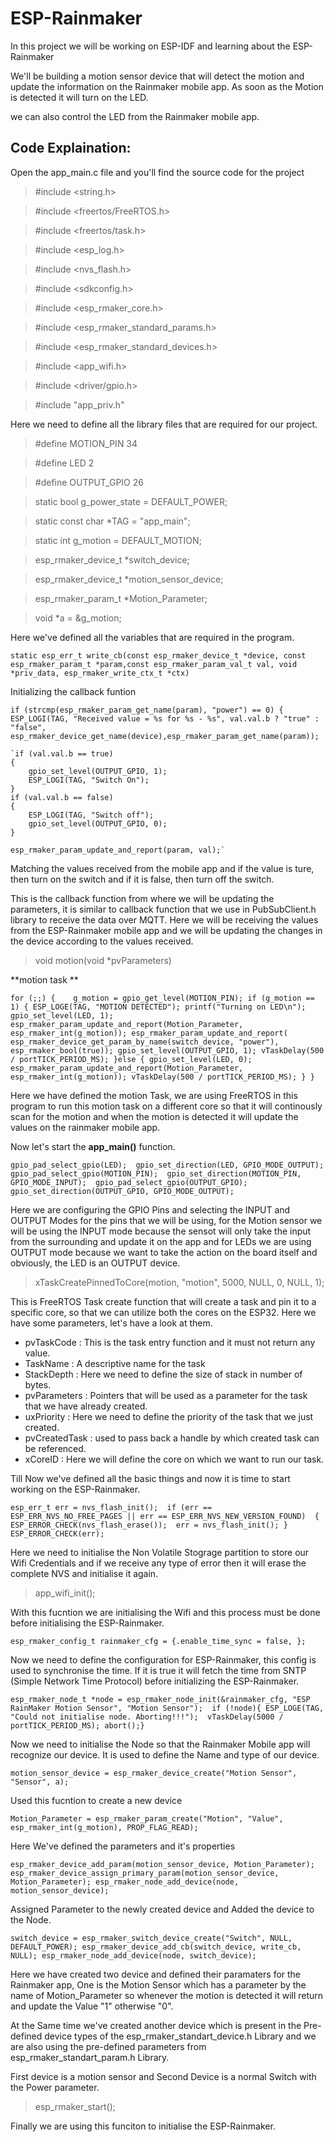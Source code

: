 # ESP-Rainmaker
In this project we will be working on ESP-IDF and learning about the ESP-Rainmaker

We'll be building a motion sensor device that will detect the motion and update the information on the Rainmaker mobile app. As soon as the Motion is detected it will turn on the LED.

we can also control the LED from the Rainmaker mobile app.

## Code Explaination:

Open the app_main.c file and you'll find the source code for the project

> #include <string.h>

> #include <freertos/FreeRTOS.h>

> #include <freertos/task.h>

> #include <esp_log.h>

>#include <nvs_flash.h>

>#include <sdkconfig.h>

>#include <esp_rmaker_core.h>

>#include <esp_rmaker_standard_params.h>

>#include <esp_rmaker_standard_devices.h>

>#include <app_wifi.h>

>#include <driver/gpio.h>

>#include "app_priv.h"

Here we need to define all the library files that are required for our project.

> #define MOTION_PIN 34

> #define LED 2

> #define OUTPUT_GPIO 26

> static bool g_power_state = DEFAULT_POWER;

> static const char *TAG = "app_main";

> static int g_motion = DEFAULT_MOTION;

> esp_rmaker_device_t *switch_device;

> esp_rmaker_device_t *motion_sensor_device;

> esp_rmaker_param_t *Motion_Parameter;

> void *a = &g_motion;

Here we've defined all the variables that are required in the program.

`static esp_err_t write_cb(const esp_rmaker_device_t *device, const esp_rmaker_param_t *param,const esp_rmaker_param_val_t val, void *priv_data, esp_rmaker_write_ctx_t *ctx)`

Initializing the callback funtion

`if (strcmp(esp_rmaker_param_get_name(param), "power") == 0) { ESP_LOGI(TAG, "Received value = %s for %s - %s", val.val.b ? "true" : "false", esp_rmaker_device_get_name(device),esp_rmaker_param_get_name(param));`

    `if (val.val.b == true)
    {
        gpio_set_level(OUTPUT_GPIO, 1);
        ESP_LOGI(TAG, "Switch On");
    }
    if (val.val.b == false)
    {
        ESP_LOGI(TAG, "Switch off");
        gpio_set_level(OUTPUT_GPIO, 0);
    }

    esp_rmaker_param_update_and_report(param, val);`

Matching the values received from the mobile app and if the value is ture, then turn on the switch and if it is false, then turn off the switch.

This is the callback function from where we will be updating the parameters, it is similar to callback function that we use in PubSubClient.h library to receive the data over MQTT. Here we will be receiving the values from the ESP-Rainmaker mobile app and we will be updating the changes in the device according to the values received.

> void motion(void *pvParameters)

**motion task **

`for (;;)
{    g_motion = gpio_get_level(MOTION_PIN);
    if (g_motion == 1)
    {
        ESP_LOGE(TAG, "MOTION DETECTED");
        printf("Turning on LED\n");
        gpio_set_level(LED, 1);
        esp_rmaker_param_update_and_report(Motion_Parameter, esp_rmaker_int(g_motion));
        esp_rmaker_param_update_and_report(
            esp_rmaker_device_get_param_by_name(switch_device, "power"),
            esp_rmaker_bool(true));
        gpio_set_level(OUTPUT_GPIO, 1);
        vTaskDelay(500 / portTICK_PERIOD_MS);
    }else
    { gpio_set_level(LED, 0);
      esp_rmaker_param_update_and_report(Motion_Parameter, esp_rmaker_int(g_motion));
      vTaskDelay(500 / portTICK_PERIOD_MS);
    }
}` 

Here we have defined the motion Task, we are using FreeRTOS in this program to run this motion task on a different core so that it will continously scan for the motion and when the motion is detected it will update the values on the rainmaker mobile app.

Now let's start the **app_main()** function.

`gpio_pad_select_gpio(LED); 
gpio_set_direction(LED, GPIO_MODE_OUTPUT);
gpio_pad_select_gpio(MOTION_PIN); 
gpio_set_direction(MOTION_PIN, GPIO_MODE_INPUT); 
gpio_pad_select_gpio(OUTPUT_GPIO); 
gpio_set_direction(OUTPUT_GPIO, GPIO_MODE_OUTPUT);`

Here we are configuring the GPIO Pins and selecting the INPUT and OUTPUT Modes for the pins that we will be using, for the Motion sensor we will be using the INPUT mode because the sensot will only take the input from the surrounding and update it on the app and for LEDs we are using OUTPUT mode because we want to take the action on the board itself and obviously, the LED is an OUTPUT device.

> xTaskCreatePinnedToCore(motion, "motion", 5000, NULL, 0, NULL, 1);

This is FreeRTOS Task create function that will create a task and pin it to a specific core, so that we can utilize both the cores on the ESP32. Here we have some parameters, let's have a look at them.

- pvTaskCode : This is the task entry function and it must not return any value.
- TaskName : A descriptive name for the task
- StackDepth : Here we need to define the size of stack in number of bytes.
- pvParameters : Pointers that will be used as a parameter for the task that we have already created.
- uxPriority : Here we need to define the priority of the task that we just created.
- pvCreatedTask : used to pass back a handle by which created task can be referenced.
- xCoreID : Here we will define the core on which we want to run our task.

Till Now we've defined all the basic things and now it is time to start working on the ESP-Rainmaker.

`esp_err_t err = nvs_flash_init(); 
if (err == ESP_ERR_NVS_NO_FREE_PAGES || err == ESP_ERR_NVS_NEW_VERSION_FOUND) 
{ ESP_ERROR_CHECK(nvs_flash_erase()); 
err = nvs_flash_init(); } 
ESP_ERROR_CHECK(err);`

Here we need to initialise the Non Volatile Stograge partition to store our Wifi Credentials and if we receive any type of error then it will erase the complete NVS and initialise it again.

> app_wifi_init(); 

With this fucntion we are initialising the Wifi and this process must be done before initialising the ESP-Rainmaker.

`esp_rmaker_config_t rainmaker_cfg = {.enable_time_sync = false, };`

Now we need to define the configuration for ESP-Rainmaker, this config is used to synchronise the time. If it is true it will fetch the time from SNTP (Simple Network Time Protocol) before initializing the ESP-Rainmaker.

`esp_rmaker_node_t *node = esp_rmaker_node_init(&rainmaker_cfg, "ESP RainMaker Motion Sensor", "Motion Sensor"); 
if (!node){ ESP_LOGE(TAG, "Could not initialise node. Aborting!!!"); 
vTaskDelay(5000 / portTICK_PERIOD_MS); abort();}`

Now we need to initialise the Node so that the Rainmaker Mobile app will recognize our device. It is used to define the Name and type of our device.


`motion_sensor_device = esp_rmaker_device_create("Motion Sensor", "Sensor", a);`

Used this fucntion to create a new device

`Motion_Parameter = esp_rmaker_param_create("Motion", "Value", esp_rmaker_int(g_motion), PROP_FLAG_READ);`

Here We've defined the parameters and it's properties 

`esp_rmaker_device_add_param(motion_sensor_device, Motion_Parameter);
esp_rmaker_device_assign_primary_param(motion_sensor_device, Motion_Parameter);
esp_rmaker_node_add_device(node, motion_sensor_device);`

Assigned Parameter to the newly created device and Added the device to the Node.

`switch_device = esp_rmaker_switch_device_create("Switch", NULL, DEFAULT_POWER);
esp_rmaker_device_add_cb(switch_device, write_cb, NULL);
esp_rmaker_node_add_device(node, switch_device);`

Here we have created two device and defined their paramaters for the Rainmaker app, One is the Motion Sensor which has a parameter by the name of Motion_Parameter so whenever the motion is detected it will return and update the Value "1" otherwise "0".

At the Same time we've created another device which is present in the Pre-defined device types of the esp_rmaker_standart_device.h Library and we are also using the pre-defined parameters from esp_rmaker_standart_param.h Library.

First device is a motion sensor and Second Device is a normal Switch with the Power parameter.

> esp_rmaker_start();

Finally we are using this funciton to initialise the ESP-Rainmaker.
